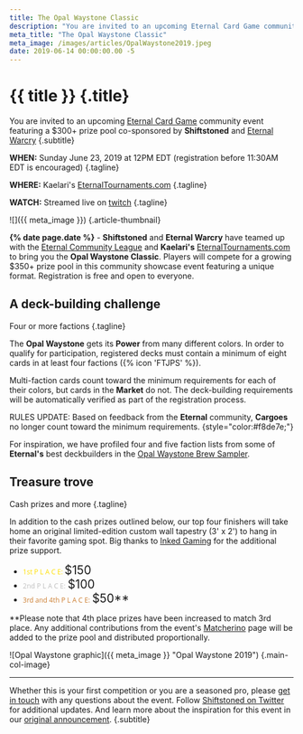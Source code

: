 ```yaml
---
title: The Opal Waystone Classic
description: "You are invited to an upcoming Eternal Card Game community event featuring a $300+ prize pool co-sponsored by Shiftstoned and Eternal Warcry"
meta_title: "The Opal Waystone Classic"
meta_image: /images/articles/OpalWaystone2019.jpeg
date: 2019-06-14 00:00:00.00 -5
---
```

# {{ title }} {.title}

You are invited to an upcoming [Eternal Card Game][] community event featuring a $300+ prize pool co-sponsored by **Shiftstoned** and [Eternal Warcry][]
{.subtitle}

  [Eternal Card Game]: https://direwolfdigital.com/eternal/
  [Eternal Warcry]: https://eternalwarcry.com/

<!--
**June 14, 2019** - May is shaping up to be a busy month for competitive **Eternal**, with this weekend's **Dark Frontier EQC** and the mid-month **Master's Challenges**. As players are busy preparing for the first ever official **Eternal World Championship**, event organizers are holding off on re-scheduling the **Opal Waystone** event until some time in June or July most likely.
{style="color:#f8de7e;"}
-->

**WHEN:** Sunday June 23, 2019 at 12PM EDT (registration before 11:30AM EDT is encouraged)
{.tagline}

**WHERE:** Kaelari's [EternalTournaments.com][]
{.tagline}

  [EternalTournaments.com]: https://eternaltournaments.com/

**WATCH:** Streamed live on [twitch][]
{.tagline}

  [twitch]: https://www.twitch.tv/thegreatparliament

![]({{ meta_image }})
{.article-thumbnail}

**{% date page.date %}** - **Shiftstoned** and **Eternal Warcry** have teamed up with the [Eternal Community League][] and **Kaelari's** [EternalTournaments.com][] to bring you the **Opal Waystone Classic**. Players will compete for a growing $350+ prize pool in this community showcase event featuring a unique format. Registration is free and open to everyone.

  [Eternal Community League]: https://www.tgpeternal.com/eternal-community-league/

## A deck-building challenge

Four or more factions
{.tagline}

The **Opal Waystone** gets its **Power** from many different colors. In order to qualify for participation, registered decks must contain a minimum of eight cards in at least four factions ({% icon 'FTJPS' %}).

Multi-faction cards count toward the minimum requirements for each of their colors, but cards in the **Market** do not. The deck-building requirements will be automatically verified as part of the registration process.

RULES UPDATE: Based on feedback from the **Eternal** community, **Cargoes** no longer count toward the minimum requirements.
{style="color:#f8de7e;"}

For inspiration, we have profiled four and five faction lists from some of **Eternal's** best deckbuilders in the [Opal Waystone Brew Sampler][].

  [Opal Waystone Brew Sampler]: /articles/OpalBrews.html

## Treasure trove

Cash prizes and more
{.tagline}

In addition to the cash prizes outlined below, our top four finishers will take home an original limited-edition custom wall tapestry (3' x 2') to hang in their favorite gaming spot. Big thanks to [Inked Gaming][] for the additional prize support.

  [Inked Gaming]: https://www.inkedgaming.com/

* <span style="font: 12px Open Sans; color:#FFDF00;">1st P L A C E: </span><span style="font-size: 1.3rem">$150</span>
* <span style="font: 12px Open Sans; color:#C0C0C0;">2nd P L A C E:</span> <span style="font-size: 1.3rem">$100</span>
* <span style="font: 12px Open Sans; color:#cd7f32;">3rd and 4th P L A C E:</span> <span style="font-size: 1.3rem">$50**</span>

<!--
* <span style="font: 12px Open Sans; color:#32CD32;">5th - 8th P L A C E:</span> 10 **ECL** points
-->
<!--
\*As with the regularly scheduled **Eternal Community League** events, all competitors will earn 1 ECL point per Swiss win and 1 point for playing at least two rounds.
-->

\*\*Please note that 4th place prizes have been increased to match 3rd place. Any additional contributions from the event's [Matcherino][] page will be added to the prize pool and distributed proportionally.

  [Matcherino]: https://matcherino.com/t/opalwaystone

![Opal Waystone graphic]({{ meta_image }} "Opal Waystone 2019")
{.main-col-image}

<!--
## Live on twitch featuring Grimfan, BassoonBuffoon and TheMantidMan

An all-star team of casting talent
{.tagline}

Tune in to all the action on game day at **The Great Parliament's** [twitch channel][TGP twitch]. Play-by-play will be handled by a dynamic duo featuring: [Grimfan][] (Eternal's** favorite ferret-based streamer and [displayer of five-faction Power][DoP]) along with [BassoonBuffoon][] (Scout's dad and co-host of [From the Void][] podcast). Between matches community ambassador, beacon of positivity and co-host of [Unexpected Results][] **TheMantidMan** will be treating listeners to his insightful analysis.

  [TGP twitch]: https://www.twitch.tv/thegreatparliament
  [Grimfan]: https://www.twitch.tv/grimfan
  [DoP]: https://www.shiftstoned.com/epc/?d=EBIEEyICFvHBFkHEF0HBFpHEF5HEFmGCCsHErfEEBsFCFvEEC3FEE2HEFkBCB6FBBBBB-DBB7FBB5HBB_BCDsIBDrICDqIEEzHCD7HCEqICE9HCE3HCDoIBDlICAABrfBBBvEBBjMBEqEBF7G&t=%5BGrimfan%5D%20A%20Display%20of%20Power
  [BassoonBuffoon]: https://www.twitch.tv/bassoonbuffoon
  [From the Void]: http://www.fromthevoidpodcast.com/
  [Unexpected Results]: https://unexpectedresults.simplecast.fm/
-->
<!--
## Opportunities to get involved

Together we'll find the path
{.tagline}

The **Eternal Community League** is currently seeking to expand it's team of [production staff][], so if you are interested in helping out be sure to hit them up. In addition, **Shiftstoned** has many opportunities available for coders, testers, content creators or even just people to help spread the word about this event - so if you are interested in getting involved, please don't hesitate to [get in touch][contact].

  [production staff]: https://www.reddit.com/r/EternalCardGame/comments/ap58pu/the_ecl_is_looking_for_new_volunteers/
  [contact]: /contact/
-->
<!-- 
Registration deadline?
-->
<!-- 
Inspirational lists for proposed tournament using a format limted to four or more factions:
-->
<!--
Something something new paragraph.

Something something new paragraph.
-->

----

Whether this is your first competition or you are a seasoned pro, please [get in touch][contact] with any questions about the event. Follow [Shiftstoned on Twitter][] for additional updates. And learn more about the inspiration for this event in our [original announcement][].
{.subtitle}

  [contact]: /contact/
  [Shiftstoned on Twitter]: https://twitter.com/shiftstoned
  [original announcement]: /articles/OpalWaystoneHorizon.html